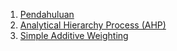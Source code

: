 
1. [Pendahuluan](pendahuluan.md)
2. [Analytical Hierarchy Process (AHP)](ahp.md)
3. [Simple Additive Weighting](saw.md)